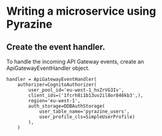 # Writing a microservice using Pyrazine

## Create the event handler.

To handle the incoming API Gateway events, create an ApiGatewayEventHandler object. 

```
handler = ApiGatewayEventHandler(
    authorizer=CognitoAuthorizer(
        user_pool_id='eu-west-1_hxZrVG3Iv',
        client_ids=('1fcrh8i1b13uv2il8or846kb3',),
        region='eu-west-1',
        auth_storage=DDBAuthStorage(
            user_table_name='pyrazine_users',
            user_profile_cls=SimpleUserProfile)
        ),
    )
```
